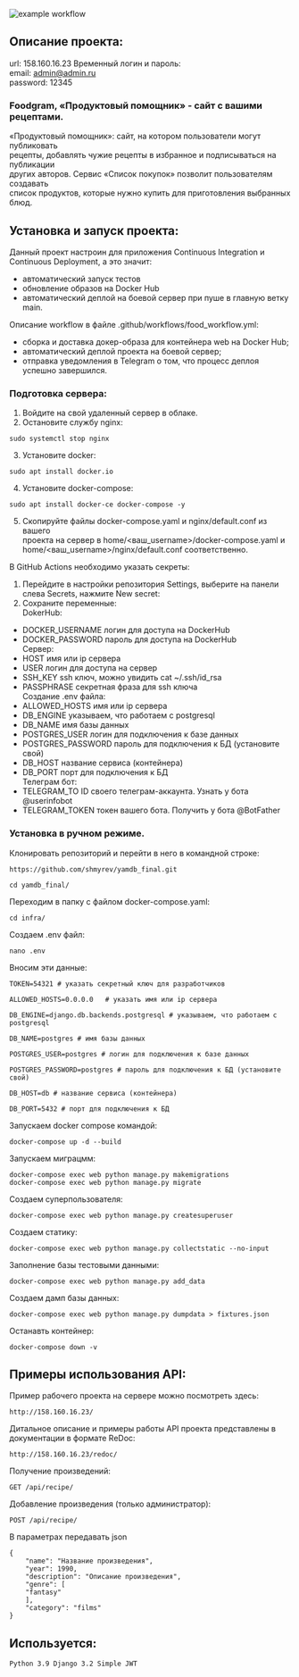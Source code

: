 ![example workflow](https://github.com/shmyrev/foodgram-project-react/actions/workflows/food_workflow.yml/badge.svg)  

## Описание проекта:  

url: 158.160.16.23
Временный логин и пароль:  
email: admin@admin.ru  
password: 12345

### Foodgram, «Продуктовый помощник» - сайт с вашими рецептами.  
«Продуктовый помощник»: сайт, на котором пользователи могут публиковать  
рецепты, добавлять чужие рецепты в избранное и подписываться на публикации  
других авторов. Сервис «Список покупок» позволит пользователям создавать  
список продуктов, которые нужно купить для приготовления выбранных блюд.  

## Установка и запуск проекта:  

Данный проект настроин для приложения Continuous Integration и  
Continuous Deployment, а это значит:  
- автоматический запуск тестов  
- обновление образов на Docker Hub  
- автоматический деплой на боевой сервер при пуше в главную ветку main.  

Описание workflow в файле .github/workflows/food_workflow.yml:  

- сборка и доставка докер-образа для контейнера web на Docker Hub;  
- автоматический деплой проекта на боевой сервер;  
- отправка уведомления в Telegram о том, что процесс деплоя  
успешно завершился.  

### Подготовка сервера:

1. Войдите на свой удаленный сервер в облаке.  
2. Остановите службу nginx:  
```
sudo systemctl stop nginx
```
3. Установите docker:  
```
sudo apt install docker.io
```
4. Установите docker-compose:  
```
sudo apt install docker-ce docker-compose -y
```
5. Скопируйте файлы docker-compose.yaml и nginx/default.conf из вашего  
проекта на сервер в home/<ваш_username>/docker-compose.yaml и  
home/<ваш_username>/nginx/default.conf соответственно.  

В GitHub Actions необходимо указать секреты:  
1. Перейдите в настройки репозитория Settings, выберите на панели  
слева Secrets, нажмите New secret:  
2. Сохраните переменные:  
DokerHub:  
- DOCKER_USERNAME    логин для доступа на DockerHub  
- DOCKER_PASSWORD    пароль для доступа на DockerHub  
Сервер:  
- HOST               имя или ip сервера  
- USER               логин для доступа на сервер  
- SSH_KEY            ssh ключ, можно увидить  cat ~/.ssh/id_rsa  
- PASSPHRASE         секретная фраза для ssh ключа  
Создание .env файла:  
- ALLOWED_HOSTS      имя или ip сервера   
- DB_ENGINE          указываем, что работаем с postgresql  
- DB_NAME            имя базы данных  
- POSTGRES_USER      логин для подключения к базе данных  
- POSTGRES_PASSWORD  пароль для подключения к БД (установите свой)  
- DB_HOST            название сервиса (контейнера)  
- DB_PORT            порт для подключения к БД  
Телеграм бот:  
- TELEGRAM_TO        ID своего телеграм-аккаунта. Узнать у бота @userinfobot  
- TELEGRAM_TOKEN     токен вашего бота. Получить у бота @BotFather  


### Установка в ручном режиме.

Клонировать репозиторий и перейти в него в командной строке:  

```
https://github.com/shmyrev/yamdb_final.git
```

```
cd yamdb_final/
```

Переходим в папку с файлом docker-compose.yaml:

```
cd infra/
```

Создаем .env файл:

```
nano .env
```

Вносим эти данные:

```
TOKEN=54321 # указать секретный ключ для разработчиков

ALLOWED_HOSTS=0.0.0.0   # указать имя или ip сервера

DB_ENGINE=django.db.backends.postgresql # указываем, что работаем с postgresql

DB_NAME=postgres # имя базы данных

POSTGRES_USER=postgres # логин для подключения к базе данных

POSTGRES_PASSWORD=postgres # пароль для подключения к БД (установите свой)

DB_HOST=db # название сервиса (контейнера)

DB_PORT=5432 # порт для подключения к БД
```

Запускаем docker compose командой:

```
docker-compose up -d --build
```

Запускаем миграцмм:  

```
docker-compose exec web python manage.py makemigrations  
docker-compose exec web python manage.py migrate
```

Создаем суперпользователя:  

```
docker-compose exec web python manage.py createsuperuser
```

Создаем статику:  

```
docker-compose exec web python manage.py collectstatic --no-input
```

Заполнение базы тестовыми данными:  

```
docker-compose exec web python manage.py add_data  
```

Создаем дамп базы данных:  

```
docker-compose exec web python manage.py dumpdata > fixtures.json
```

Останавть контейнер:

```
docker-compose down -v
```


## Примеры использования API:


Пример рабочего проекта на сервере можно посмотреть здесь:

```
http://158.160.16.23/
```

Дитальное описание и примеры работы API проекта представлены в 
документации в формате ReDoc:

```
http://158.160.16.23/redoc/
```

Получение произведений:

```
GET /api/recipe/
```

Добавление произведения (только администратор):

```
POST /api/recipe/
```

В параметрах передавать json

```
{
    "name": "Название произведения",
    "year": 1990,
    "description": "Описание произведения",
    "genre": [
    "fantasy"
    ],
    "category": "films"
}
```

## Используется:

```
Python 3.9 Django 3.2 Simple JWT
```